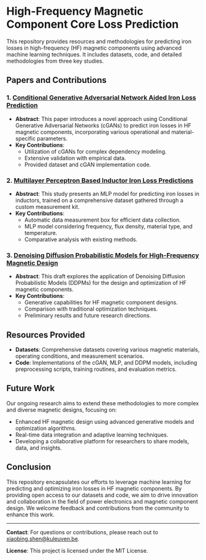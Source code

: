 # High-Frequency Magnetic Component Core Loss Prediction

This repository provides resources and methodologies for predicting iron losses in high-frequency (HF) magnetic components using advanced machine learning techniques. It includes datasets, code, and detailed methodologies from three key studies.

## Papers and Contributions

### 1. [Conditional Generative Adversarial Network Aided Iron Loss Prediction](https://ieeexplore.ieee.org/abstract/document/10520826)
- **Abstract**: This paper introduces a novel approach using Conditional Generative Adversarial Networks (cGANs) to predict iron losses in HF magnetic components, incorporating various operational and material-specific parameters.
- **Key Contributions**:
  - Utilization of cGANs for complex dependency modeling.
  - Extensive validation with empirical data.
  - Provided dataset and cGAN implementation code.

### 2. [Multilayer Perceptron Based Inductor Iron Loss Predictions](https://www.researchgate.net/publication/375710891_Multilayer_perceptron-based_inductor_iron_loss_predictions_with_loss_map_by_a_measurement_kit)
- **Abstract**: This study presents an MLP model for predicting iron losses in inductors, trained on a comprehensive dataset gathered through a custom measurement kit.
- **Key Contributions**:
  - Automatic data measurement box for efficient data collection.
  - MLP model considering frequency, flux density, material type, and temperature.
  - Comparative analysis with existing methods.

### 3. [Denoising Diffusion Probabilistic Models for High-Frequency Magnetic Design](URL_to_Paper_3)
- **Abstract**: This draft explores the application of Denoising Diffusion Probabilistic Models (DDPMs) for the design and optimization of HF magnetic components.
- **Key Contributions**:
  - Generative capabilities for HF magnetic component designs.
  - Comparison with traditional optimization techniques.
  - Preliminary results and future research directions.

## Resources Provided

- **Datasets**: Comprehensive datasets covering various magnetic materials, operating conditions, and measurement scenarios.
- **Code**: Implementations of the cGAN, MLP, and DDPM models, including preprocessing scripts, training routines, and evaluation metrics.

## Future Work

Our ongoing research aims to extend these methodologies to more complex and diverse magnetic designs, focusing on:

- Enhanced HF magnetic design using advanced generative models and optimization algorithms.
- Real-time data integration and adaptive learning techniques.
- Developing a collaborative platform for researchers to share models, data, and insights.

## Conclusion

This repository encapsulates our efforts to leverage machine learning for predicting and optimizing iron losses in HF magnetic components. By providing open access to our datasets and code, we aim to drive innovation and collaboration in the field of power electronics and magnetic component design. We welcome feedback and contributions from the community to enhance this work.

---

**Contact**: For questions or contributions, please reach out to xiaobing.shen@kuleuven.be.

**License**: This project is licensed under the MIT License.
